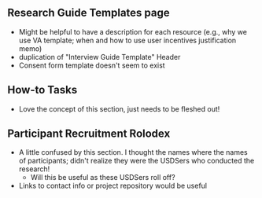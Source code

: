 ## Research Guide Templates page
- Might be helpful to have a description for each resource (e.g., why we use VA template; when and how to use user incentives justification memo)
- duplication of "Interview Guide Template" Header
- Consent form template doesn't seem to exist

## How-to Tasks
- Love the concept of this section, just needs to be fleshed out!

## Participant Recruitment Rolodex
- A little confused by this section. I thought the names where the names of participants; didn't realize they were the USDSers who conducted the research! 
  - Will this be useful as these USDSers roll off?
- Links to contact info or project repository would be useful

